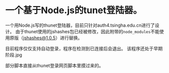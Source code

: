 # 一个基于Node.js的tunet登陆器。

一个用Node.js写的thunet登陆器，目前只针对auth4.tsingha.edu.cn进行了设计。
由于thunet使用的jshashes包已经被修改，因此附带的`node_modules`不能使用原版（jshashes@1.0.5）进行替换。

目前程序仅仅支持自动登录，程序在检测到已连接后会退出。
该程序还处于早期阶段.jpg

部分脚本直接从thunet登录网页脚本里摸过来的。

